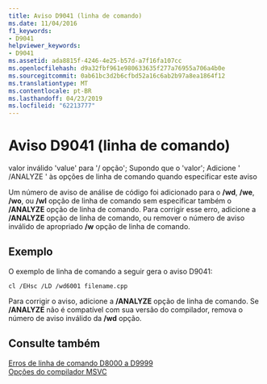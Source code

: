 ```yaml
---
title: Aviso D9041 (linha de comando)
ms.date: 11/04/2016
f1_keywords:
- D9041
helpviewer_keywords:
- D9041
ms.assetid: ada8815f-4246-4e25-b57d-a7f16fa107cc
ms.openlocfilehash: d9a32fbf961e980633635f277a76955a706a4b0e
ms.sourcegitcommit: 0ab61bc3d2b6cfbd52a16c6ab2b97a8ea1864f12
ms.translationtype: MT
ms.contentlocale: pt-BR
ms.lasthandoff: 04/23/2019
ms.locfileid: "62213777"
---
```

# <a name="command-line-warning-d9041"></a>Aviso D9041 (linha de comando)

valor inválido 'value' para '/ opção'; Supondo que o 'valor'; Adicione ' /ANALYZE ' às opções de linha de comando quando especificar este aviso

Um número de aviso de análise de código foi adicionado para o **/wd**, **/we**, **/wo**, ou **/wl** opção de linha de comando sem especificar também o **/ANALYZE** opção de linha de comando. Para corrigir esse erro, adicione a **/ANALYZE** opção de linha de comando, ou remover o número de aviso inválido de apropriado **/w** opção de linha de comando.

## <a name="example"></a>Exemplo

O exemplo de linha de comando a seguir gera o aviso D9041:

```
cl /EHsc /LD /wd6001 filename.cpp
```

Para corrigir o aviso, adicione a **/ANALYZE** opção de linha de comando. Se **/ANALYZE** não é compatível com sua versão do compilador, remova o número de aviso inválido da **/wd** opção.

## <a name="see-also"></a>Consulte também

[Erros de linha de comando D8000 a D9999](../../error-messages/tool-errors/command-line-errors-d8000-through-d9999.md)<br/>
[Opções do compilador MSVC](../../build/reference/compiler-options.md)